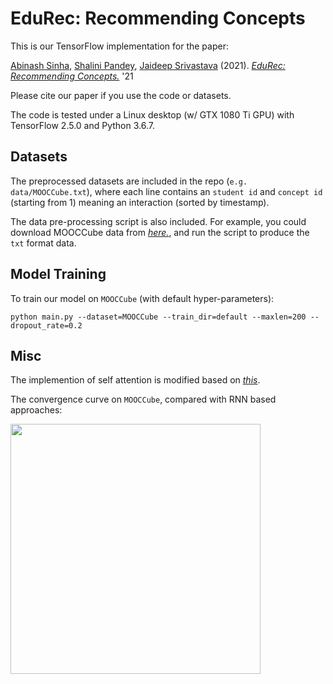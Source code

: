 # EduRec: Recommending Concepts

This is our TensorFlow implementation for the paper:

[Abinash Sinha](https://www.linkedin.com/in/abinashsinha330), [Shalini Pandey](https://www.linkedin.com/in/shalini-pandey-91844958), 
[Jaideep Srivastava](https://cse.umn.edu/cs/jaideep-srivastava) (2021). *[EduRec: Recommending Concepts.](https://cseweb.ucsd.edu/~jmcauley/pdfs/icdm18.pdf)* '21

Please cite our paper if you use the code or datasets.

The code is tested under a Linux desktop (w/ GTX 1080 Ti GPU) with TensorFlow 2.5.0 and Python 3.6.7.


## Datasets

The preprocessed datasets are included in the repo (`e.g. data/MOOCCube.txt`), where each line contains an `student id` and 
`concept id` (starting from 1) meaning an interaction (sorted by timestamp).

The data pre-processing script is also included. For example, you could download MOOCCube data from *[here.](http://lfs.aminer.cn/misc/moocdata/data/MOOCCube.zip)*, and run the script to produce the `txt` format data.
  

## Model Training

To train our model on `MOOCCube` (with default hyper-parameters): 

```
python main.py --dataset=MOOCCube --train_dir=default --maxlen=200 --dropout_rate=0.2
```

## Misc

The implemention of self attention is modified based on *[this](https://github.com/Kyubyong/transformer)*.

The convergence curve on `MOOCCube`, compared with RNN based approaches:  

<img src="curve.png" width="400">
